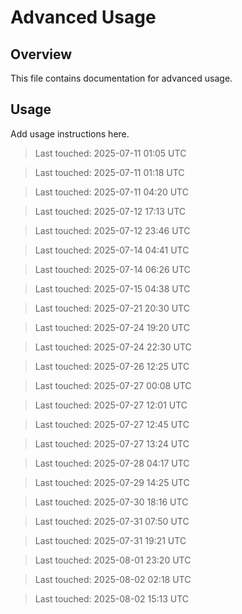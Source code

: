 # Advanced Usage

## Overview

This file contains documentation for advanced usage.

## Usage

Add usage instructions here.

> Last touched: 2025-07-11 01:05 UTC

> Last touched: 2025-07-11 01:18 UTC

> Last touched: 2025-07-11 04:20 UTC

> Last touched: 2025-07-12 17:13 UTC

> Last touched: 2025-07-12 23:46 UTC

> Last touched: 2025-07-14 04:41 UTC

> Last touched: 2025-07-14 06:26 UTC

> Last touched: 2025-07-15 04:38 UTC

> Last touched: 2025-07-21 20:30 UTC

> Last touched: 2025-07-24 19:20 UTC

> Last touched: 2025-07-24 22:30 UTC

> Last touched: 2025-07-26 12:25 UTC

> Last touched: 2025-07-27 00:08 UTC

> Last touched: 2025-07-27 12:01 UTC

> Last touched: 2025-07-27 12:45 UTC

> Last touched: 2025-07-27 13:24 UTC

> Last touched: 2025-07-28 04:17 UTC

> Last touched: 2025-07-29 14:25 UTC

> Last touched: 2025-07-30 18:16 UTC

> Last touched: 2025-07-31 07:50 UTC

> Last touched: 2025-07-31 19:21 UTC

> Last touched: 2025-08-01 23:20 UTC

> Last touched: 2025-08-02 02:18 UTC

> Last touched: 2025-08-02 15:13 UTC
